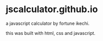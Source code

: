 # jscalculator.github.io
 a javascript calculator by fortune ikechi.

 this was built with html, css and javascript. 

 
